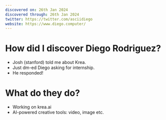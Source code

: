 ```yaml
---
discovered on: 26th Jan 2024
discovered through: 26th Jan 2024
twitter: https://twitter.com/asciidiego
website: https://www.diego.computer/
---
```


# How did I discover Diego Rodriguez?
- Josh (stanford) told me about Krea.
- Just dm-ed Diego asking for internship.
- He responded!

# What do they do?
- Working on krea.ai
- AI-powered creative tools: video, image etc.